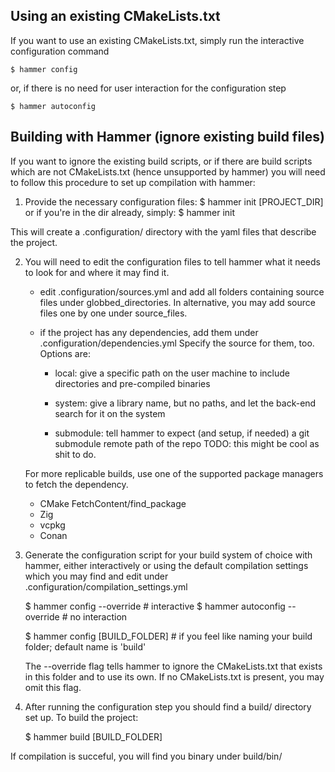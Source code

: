 ## Using an existing CMakeLists.txt
If you want to use an existing CMakeLists.txt, simply run
the interactive configuration command

    $ hammer config

or, if there is no need for user interaction for the configuration step

    $ hammer autoconfig

## Building with Hammer (ignore existing build files)
If you want to ignore the existing build scripts, or if there are build scripts which are not CMakeLists.txt (hence unsupported by hammer)
you will need to follow this procedure to set up compilation with hammer:

1) Provide the necessary configuration files:
    $ hammer init [PROJECT_DIR]
  or if you're in the dir already, simply:
    $ hammer init

  This will create a .configuration/ directory with the yaml files that describe the project.

2) You will need to edit the configuration files to tell hammer what it needs to look for and where
   it may find it.

   - edit .configuration/sources.yml and add all folders containing source files under globbed_directories.
   In alternative, you may add source files one by one under source_files.

   - if the project has any dependencies, add them under .configuration/dependencies.yml
   Specify the source for them, too. Options are:
   
     - local:  give a specific path on the user machine to include directories and pre-compiled binaries
     - system: give a library name, but no paths, and let the back-end search for it on the system

     - submodule: tell hammer to expect (and setup, if needed) a git submodule remote path of the repo
     TODO: this might be cool as shit to do.

   For more replicable builds, use one of the supported package managers to fetch the dependency.

     - CMake FetchContent/find_package
     - Zig
     - vcpkg
     - Conan

3) Generate the configuration script for your build system of choice with hammer, either interactively 
   or using the default compilation settings which you may find and edit under .configuration/compilation_settings.yml

    $ hammer config --override      # interactive
    $ hammer autoconfig --override  # no interaction

    $ hammer config [BUILD_FOLDER]  # if you feel like naming your build folder; default name is 'build'

   The --override flag tells hammer to ignore the CMakeLists.txt that exists in this folder and to use its own.
   If no CMakeLists.txt is present, you may omit this flag.

4) After running the configuration step you should find a build/ directory set up.
   To build the project:

    $ hammer build [BUILD_FOLDER]


If compilation is succeful, you will find you binary under build/bin/ 



